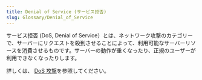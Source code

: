 ```yaml
---
title: Denial of Service (サービス拒否)
slug: Glossary/Denial_of_Service
---
```


サービス拒否 (DoS, Denial of Service）とは、ネットワーク攻撃のカテゴリーで、サーバーにリクエストを殺到させることによって、利用可能なサーバーリソースを消費させるものです。サーバーの動作が重くなったり、正規のユーザーが利用できなくなったりします。

詳しくは、 [DoS 攻撃](/ja/docs/Glossary/DOS_attack)を参照してください。
